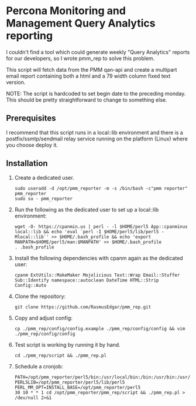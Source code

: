 # Percona Monitoring and Management Query Analytics reporting  

I couldn't find a tool which could generate weekly "Query Analytics" reports for our developers, so I wrote pmm\_rep to solve this problem.

This script will fetch data from the PMM qan-api and create a multipart email report containing both a html and a 79 width column fixed text version.

NOTE: The script is hardcoded to set begin date to the preceding monday. This should be pretty straightforward to change to something else.

## Prerequisites  

I recommend that this script runs in a local::lib environment and there is a postfix/ssmtp/sendmail relay service running on the platform (Linux) where you choose deploy it.

## Installation

1. Create a dedicated user.
   <pre><code class="bash">sudo useradd -d /opt/pmm_reporter -m -s /bin/bash -c"pmm reporter" pmm_reporter
   sudo su - pmm_reporter</code></pre>
1. Run the following as the dedicated user to set up a local::lib environment: 
   <pre><code class="shell">wget -O- https://cpanmin.us | perl - -l $HOME/perl5 App::cpanminus local::lib && echo 'eval `perl -I $HOME/perl5/lib/perl5 -Mlocal::lib`' >> $HOME/.bash_profile && echo 'export MANPATH=$HOME/perl5/man:$MANPATH' >> $HOME/.bash_profile
   . .bash_profile</code></pre>
1. Install the following dependencies with cpanm again as the dedicated user:
   <pre><code class="shell">cpanm ExtUtils::MakeMaker Mojolicious Text::Wrap Email::Stuffer Sub::Identify namespace::autoclean DateTime HTML::Strip Config::Auto</code></pre>
1. Clone the repository:
   <pre><code class="bash">git clone https://github.com/RasmusEdgar/pmm_rep.git</code></pre>
1. Copy and adjust config:
   <pre><code class="bash">cp ./pmm_rep/config/config.example ./pmm_rep/config/config && vim ./pmm_rep/config/config</code></pre>
1. Test script is working by running it by hand.
   <pre><code class="bash">cd ./pmm_rep/script && ./pmm_rep.pl</code></pre>
1. Schedule a cronjob:
   <pre><code>PATH=/opt/pmm_reporter/perl5/bin:/usr/local/bin:/bin:/usr/bin:/usr/local/sbin:/usr/sbin:/opt/pmm_reporter/.local/bin:/opt/pmm_reporter/bin
   PERL5LIB=/opt/pmm_reporter/perl5/lib/perl5
   PERL_MM_OPT=INSTALL_BASE=/opt/pmm_reporter/perl5
   30 10 * * 1 cd /opt/pmm_reporter/pmm_rep/script && ./pmm_rep.pl > /dev/null 2>&1</code></pre>
